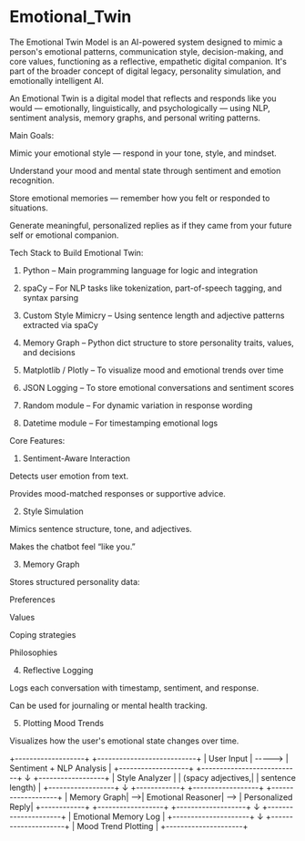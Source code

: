 # Emotional_Twin

The Emotional Twin Model is an AI-powered system designed to mimic a person's emotional patterns, communication style, decision-making, and core values, functioning as a reflective, empathetic digital companion. It's part of the broader concept of digital legacy, personality simulation, and emotionally intelligent AI.

An Emotional Twin is a digital model that reflects and responds like you would — emotionally, linguistically, and psychologically — using NLP, sentiment analysis, memory graphs, and personal writing patterns.

Main Goals:

Mimic your emotional style — respond in your tone, style, and mindset.

Understand your mood and mental state through sentiment and emotion recognition.

Store emotional memories — remember how you felt or responded to situations.

Generate meaningful, personalized replies as if they came from your future self or emotional companion.

Tech Stack to Build Emotional Twin: 

1. Python – Main programming language for logic and integration

2. spaCy – For NLP tasks like tokenization, part-of-speech tagging, and syntax parsing

3. Custom Style Mimicry – Using sentence length and adjective patterns extracted via spaCy

4. Memory Graph – Python dict structure to store personality traits, values, and decisions

5. Matplotlib / Plotly – To visualize mood and emotional trends over time

5. JSON Logging – To store emotional conversations and sentiment scores

6. Random module – For dynamic variation in response wording

7. Datetime module – For timestamping emotional logs

Core Features: 

1. Sentiment-Aware Interaction
   
Detects user emotion from text.

Provides mood-matched responses or supportive advice.

2. Style Simulation
   
Mimics sentence structure, tone, and adjectives.

Makes the chatbot feel “like you.”

3. Memory Graph
   
Stores structured personality data:

Preferences

Values

Coping strategies

Philosophies

4. Reflective Logging
   
Logs each conversation with timestamp, sentiment, and response.

Can be used for journaling or mental health tracking.

5. Plotting Mood Trends
   
Visualizes how the user's emotional state changes over time.

+-------------------+           +---------------------------+
|    User Input     |  ----->   | Sentiment + NLP Analysis  |
+-------------------+           +---------------------------+
                                       ↓
                              +------------------+
                              | Style Analyzer    |
                              | (spacy adjectives,|
                              | sentence length)  |
                              +------------------+
                                       ↓
     +------------+     +------------------+     +-------------------+
     | Memory Graph| -->| Emotional Reasoner| --> | Personalized Reply|
     +------------+     +------------------+     +-------------------+
                                       ↓
                            +---------------------+
                            | Emotional Memory Log |
                            +---------------------+
                                       ↓
                            +---------------------+
                            | Mood Trend Plotting |
                            +---------------------+
